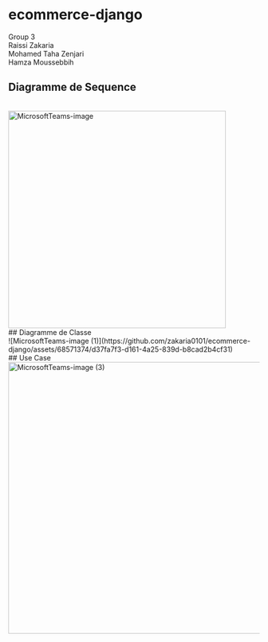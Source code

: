 # ecommerce-django
Group 3
<br>
Raissi Zakaria
<br>
Mohamed Taha Zenjari
<br>
Hamza Moussebbih
## Diagramme de Sequence
<br>
<img width="436" alt="MicrosoftTeams-image" src="https://github.com/zakaria0101/ecommerce-django/assets/68571374/45ddf82f-00ea-4675-bdda-5bd63559669f">
<br>
## Diagramme de Classe
<br>
![MicrosoftTeams-image (1)](https://github.com/zakaria0101/ecommerce-django/assets/68571374/d37fa7f3-d161-4a25-839d-b8cad2b4cf31)
<br>
## Use Case
<br>
<img width="545" alt="MicrosoftTeams-image (3)" src="https://github.com/zakaria0101/ecommerce-django/assets/68571374/2bbfab5d-8d29-4795-bbee-978d5ca6cab0">
